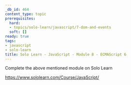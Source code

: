 ```yaml
---
_db_id: 464
content_type: topic
prerequisites:
  hard:
  - topics/solo-learn/javascript/7-dom-and-events
  soft: []
ready: true
tags:
- javascript
- solo-learn
title: Solo Learn - JavaScript - Module 8 - ECMAScript 6
---
```


Complete the above mentioned module on Solo Learn

https://www.sololearn.com/Course/JavaScript/